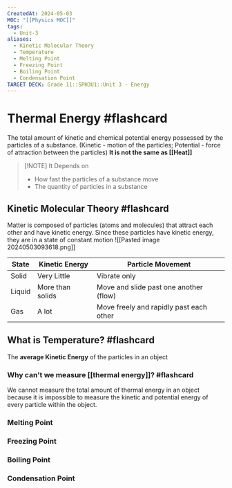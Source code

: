 ```yaml
---
CreatedAt: 2024-05-03
MOC: "[[Physics MOC]]"
tags:
  - Unit-3
aliases:
  - Kinetic Molecular Theory
  - Temperature
  - Melting Point
  - Freezing Point
  - Boiling Point
  - Condensation Point
TARGET DECK: Grade 11::SPH3U1::Unit 3 - Energy
---
```


# Thermal Energy #flashcard 
The total amount of kinetic and chemical potential energy possessed by the particles of a substance. (Kinetic - motion of the particles; Potential - force of attraction between the particles) **It is not the same as [[Heat]]**
> [!NOTE] It Depends on
> - How fast the particles of a substance move
> - The quantity of particles in a substance
<!--ID: 1715096750905-->


## Kinetic Molecular Theory #flashcard 
Matter is composed of particles (atoms and molecules) that attract each other and have kinetic energy.
Since these particles have kinetic energy, they are in a state of constant motion
![[Pasted image 20240503093618.png]]
<!--ID: 1715096750912-->


| State  | Kinetic Energy   | Particle Movement                       |
| ------ | ---------------- | --------------------------------------- |
| Solid  | Very Little      | Vibrate only                            |
| Liquid | More than solids | Move and slide past one another (flow)  |
| Gas    | A lot            | Move freely and rapidly past each other |

## What is Temperature? #flashcard 
The **average Kinetic Energy** of the particles in an object
<!--ID: 1715096750915-->


### Why can't we measure [[thermal energy]]? #flashcard 
We cannot measure the total amount of thermal energy in an object because it is impossible to measure the kinetic and potential energy of every particle within the object.
<!--ID: 1715096750918-->


### Melting Point

### Freezing Point

### Boiling Point

### Condensation Point
